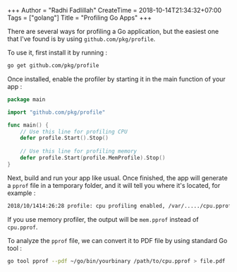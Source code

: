 +++
Author = "Radhi Fadlillah"
CreateTime = 2018-10-14T21:34:32+07:00
Tags = ["golang"]
Title = "Profiling Go Apps"
+++

There are several ways for profiling a Go application, but the easiest one that I've found is by using `github.com/pkg/profile`.

To use it, first install it by running :

```bash
go get github.com/pkg/profile
```

Once installed, enable the profiler by starting it in the main function of your app :

```go
package main

import "github.com/pkg/profile"

func main() {
    // Use this line for profiling CPU
    defer profile.Start().Stop()
    
    // Use this line for profiling memory
    defer profile.Start(profile.MemProfile).Stop()
}
```

Next, build and run your app like usual. Once finished, the app will generate a `pprof` file in a temporary folder, and it will tell you where it's located, for example :

```bash
2018/10/1414:26:28 profile: cpu profiling enabled, /var/...../cpu.pprof
```

If you use memory profiler, the output will be `mem.pprof` instead of `cpu.pprof`.

To analyze the `pprof` file, we can convert it to PDF file by using standard Go tool :

```bash
go tool pprof --pdf ~/go/bin/yourbinary /path/to/cpu.pprof > file.pdf
```
